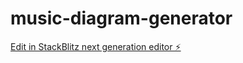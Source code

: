 # music-diagram-generator

[Edit in StackBlitz next generation editor ⚡️](https://stackblitz.com/~/github.com/Bludwarf/music-diagram-generator)
